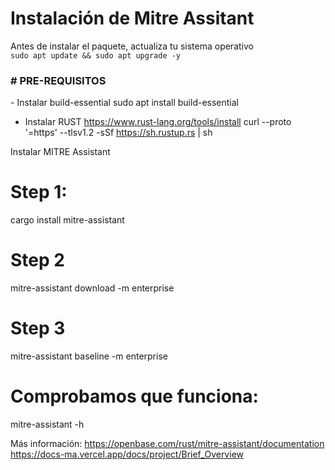 <H1>Instalación de Mitre Assitant</H1>

<p>Antes de instalar el paquete, actualiza tu sistema operativo<br>
<code>sudo apt update && sudo apt upgrade -y</code></p>

<h3># PRE-REQUISITOS</h3>
<p>- Instalar build-essential
sudo apt install build-essential</p>

- Instalar RUST
https://www.rust-lang.org/tools/install
curl --proto '=https' --tlsv1.2 -sSf https://sh.rustup.rs | sh

Instalar MITRE Assistant
# Step 1:
cargo install mitre-assistant
# Step 2
mitre-assistant download -m enterprise
# Step 3
mitre-assistant baseline -m enterprise
# Comprobamos que funciona:
mitre-assistant -h

Más información:
https://openbase.com/rust/mitre-assistant/documentation
https://docs-ma.vercel.app/docs/project/Brief_Overview
